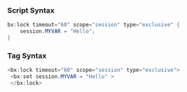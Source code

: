 ### Script Syntax




```java
bx:lock timeout="60" scope="session" type="exclusive" {
	session.MYVAR = "Hello";
}

```


### Tag Syntax




```java
<bx:lock timeout="60" scope="session" type="exclusive"> 
 <bx:set session.MYVAR = "Hello" > 
 </bx:lock>
```


